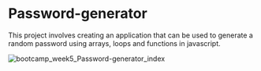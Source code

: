 # Password-generator
This project involves creating an application that can be used to generate a random password using arrays, loops and functions in javascript.

![bootcamp_week5_Password-generator_index](https://user-images.githubusercontent.com/119426793/213024639-b9ae725e-6658-40e7-a44b-00ed1512bb3f.png)
